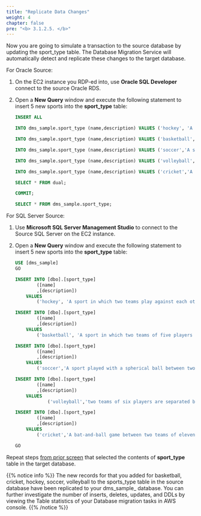 ```yaml
---
title: "Replicate Data Changes"
weight: 4
chapter: false
pre: "<b> 3.1.2.5. </b>"
---
```


Now you are going to simulate a transaction to the source database by updating the sport_type table. The Database Migration Service will automatically detect and replicate these changes to the target database.

For Oracle Source:

1. On the EC2 instance you RDP-ed into, use **Oracle SQL Developer** connect to the source Oracle RDS.

1. Open a **New Query** window and execute the following statement to insert 5 new sports into the **sport_type** table:

    ```sql
    INSERT ALL

    INTO dms_sample.sport_type (name,description) VALUES ('hockey', 'A sport in which two teams play against each other by trying to more a puck into the opponents goal using a hockey stick')

    INTO dms_sample.sport_type (name,description) VALUES ('basketball', 'A sport in which two teams of five players each that oppose one another shoot a basketball through the defenders hoop')

    INTO dms_sample.sport_type (name,description) VALUES ('soccer','A sport played with a spherical ball between two teams of eleven players')

    INTO dms_sample.sport_type (name,description) VALUES ('volleyball','two teams of six players are separated by a net and each team tries to score by grounding a ball on the others court')

    INTO dms_sample.sport_type (name,description) VALUES ('cricket','A bat-and-ball game between two teams of eleven players on a field with a wicket at each end')

    SELECT * FROM dual; 

    COMMIT;

    SELECT * FROM dms_sample.sport_type; 
    ```

For SQL Server Source:

1. Use **Microsoft SQL Server Management Studio** to connect to the Source SQL Server on the EC2 instance.

1. Open a **New Query** window and execute the following statement to insert 5 new sports into the **sport_type** table:

    ```sql
    USE [dms_sample]
    GO

    INSERT INTO [dbo].[sport_type]
            ([name]
            ,[description])
        VALUES
            ('hockey', 'A sport in which two teams play against each other by trying to more a puck into the opponents goal using a hockey stick');

    INSERT INTO [dbo].[sport_type]
            ([name]
            ,[description])
        VALUES
            ('basketball', 'A sport in which two teams of five players each that oppose one another shoot a basketball through the defenders hoop');

    INSERT INTO [dbo].[sport_type]
            ([name]
            ,[description])
        VALUES
            ('soccer','A sport played with a spherical ball between two teams of eleven players');

    INSERT INTO [dbo].[sport_type]
            ([name]
            ,[description])
        VALUES
                ('volleyball','two teams of six players are separated by a net and each team tries to score by grounding a ball on the others court');

    INSERT INTO [dbo].[sport_type]
            ([name]
            ,[description])
        VALUES
            ('cricket','A bat-and-ball game between two teams of eleven players on a field with a wicket at each end');

    GO
    ```

Repeat steps [from prior screen](../3.1.2.4-CreateTask.md) that selected the contents of **sport_type** table in the target database.

{{% notice info %}}
The new records for that you added for basketball, cricket, hockey, soccer, volleyball to the sports_type table in the source database have been replicated to your dms_sample_ database. You can further investigate the number of inserts, deletes, updates, and DDLs by viewing the Table statistics of your Database migration tasks in AWS console.
{{% /notice %}}
